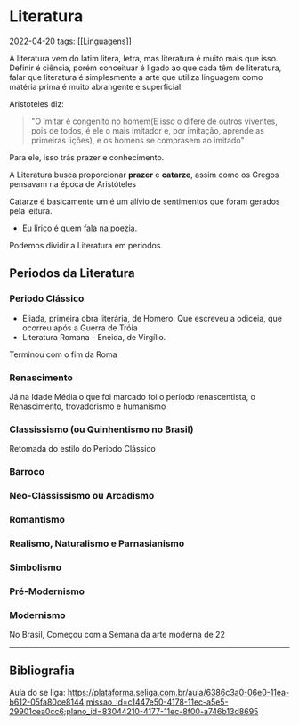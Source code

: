 # Literatura
2022-04-20
tags: [[Linguagens]]

A literatura vem do latim litera, letra, mas literatura é muito mais que isso. Definir é ciência, porém conceituar é ligado ao que cada têm de literatura, falar que literatura é simplesmente a arte que utiliza linguagem como matéria prima é muito abrangente e superficial.

Aristoteles diz: 
> "O imitar é congenito no homem(E isso o difere de outros viventes, pois de todos, é ele o mais imitador e, por imitação, aprende as primeiras lições), e os homens se comprasem ao imitado"

Para ele, isso trás prazer e conhecimento.

A Literatura busca proporcionar **prazer** e **catarze**, assim como os Gregos pensavam na época de Aristóteles

Catarze é basicamente um é um alívio de sentimentos que foram gerados pela leitura.

* Eu lírico é quem fala na poezia.

Podemos dividir a Literatura em periodos.

## Periodos da Literatura

### Periodo Clássico
* Eliada, primeira obra literária, de Homero. Que escreveu a odiceia, que ocorreu após a Guerra de Tróia
* Literatura Romana - Eneida, de Virgílio.

Terminou com o fim da Roma

### Renascimento
Já na Idade Média o que foi marcado foi o periodo renascentista, o Renascimento, trovadorismo e humanismo

### Classissismo (ou Quinhentismo no Brasil)
Retomada do estilo do Periodo Clássico

### Barroco
### Neo-Clássissismo ou Arcadismo
### Romantismo
### Realismo, Naturalismo e Parnasianismo
### Simbolismo
### Pré-Modernismo
### Modernismo
No Brasil, Começou com a Semana da arte moderna de 22

-----------------------------------------------
## Bibliografia

Aula do se liga:
https://plataforma.seliga.com.br/aula/6386c3a0-06e0-11ea-b612-05fa80ce8144;missao_id=c1447e50-4178-11ec-a5e5-29901cea0cc6;plano_id=83044210-4177-11ec-8f00-a746b13d8695